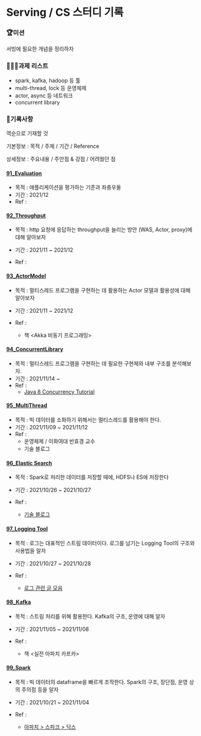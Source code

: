 # Serving / CS 스터디 기록



### 🏆미션

서빙에 필요한 개념을 정리하자



### 🧑🏻‍💻과제 리스트

- spark, kafka, hadoop 등 툴
- multi-thread, lock 등 운영체제 
- actor, async 등 네트워크
- concurrent library



### 🎯기록사항

역순으로 기재할 것

기본정보 : 목적 / 주제 / 기간 / Reference

상세정보 : 주요내용 / 주안점 & 강점 / 어려웠던 점



#### [91_Evaluation](./91_Evaluation)

- 목적 : 애플리케이션을 평가하는 기준과 좌충우돌
- 기간 : 2021/12
- Ref :



#### [92_Throughput](./92_Throughput)

- 목적 : http 요청에 응답하는 throughput을 늘리는 방안 (WAS, Actor, proxy)에 대해 알아보자

- 기간 : 2021/11 ~ 2021/12

- Ref :

  

#### [93_ActorModel](./93_ActorModel)

- 목적 : 멀티스레드 프로그램을 구현하는 데 활용하는 Actor 모델과 활용성에 대해 알아보자

- 기간 : 2021/11 ~ 2021/12

- Ref :

  - 책 <Akka 비동기 프로그래밍>

    

#### [94_ConcurrentLibrary](./94_ConcurrentLibrary)

- 목적 : 멀티스레드 프로그램을 구현하는 데 필요한 구현체와 내부 구조를 분석해보자.
- 기간 : 2021/11/14 ~ 
- Ref :
  - [Java 8 Concurrency Tutorial](https://winterbe.com/posts/2015/04/07/java8-concurrency-tutorial-thread-executor-examples/)



#### [95_MultiThread](./95_MultiThread)

- 목적 : 빅 데이터를 소화하기 위해서는 멀티스레드를 활용해야 한다.
- 기간 : 2021/11/09 ~ 2021/11/12
- Ref : 
  - 운영체제 / 이화여대 반효경 교수
  - 기술 블로그



#### [96_Elastic Search](96_ElasticSearch)

- 목적 : Spark로 처리한 데이터를 저장할 때에, HDFS나 ES에 저장한다
- 기간 : 2021/10/26 ~ 2021/10/27
- Ref : 

  - [기술 블로그](https://sudarlife.tistory.com/entry/Elasticsearch-간단-개념-장단?category=1114901)



#### [97_Logging Tool](97_LoggingTool)

- 목적 : 로그는 대표적인 스트림 데이터이다. 로그를 남기는 Logging Tool의 구조와 사용법을 알자

- 기간 : 2021/10/27 ~ 2021/10/28

- Ref : 

  - [로그 관련 글 모음](https://zzsza.github.io/data/2021/06/13/data-event-log-definition/)




#### [98_Kafka](./98_Kafka)

- 목적 : 스트림 처리를 위해 활용한다. Kafka의 구조, 운영에 대해 알자

- 기간 : 2021/11/05 ~ 2021/11/08

- Ref :

  - 책 <실전 아파치 카프카>

    

#### [99_Spark](./99_Spark)

- 목적 : 빅 데이터의 dataframe을 빠르게 조작한다. Spark의 구조, 장단점, 운영 상의 주의점 등을 알자

- 기간 : 2021/10/21 ~ 2021/11/04

- Ref : 

  - [아파치 > 스파크 > 닥스](https://spark.apache.org/docs/2.3.1/api/scala/index.html#org.apache.spark.sql.Dataset)

    





